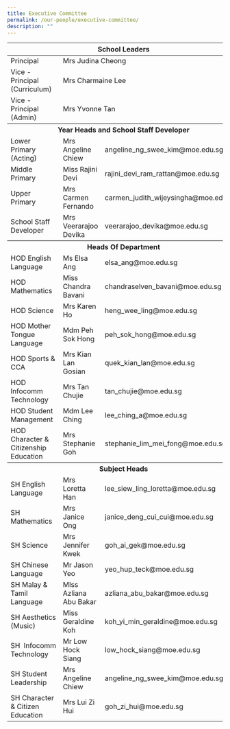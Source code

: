 ```yaml
---
title: Executive Committee
permalink: /our-people/executive-committee/
description: ""
---
```

<table>
<thead>
  <tr>
    <th colspan="3">School Leaders</th>
  </tr>
</thead>
<tbody>
  <tr>
    <td>Principal</td>
    <td colspan="2">Mrs Judina Cheong</td>
  </tr>
  <tr>
    <td>Vice - Principal (Curriculum)</td>
    <td colspan="2">Mrs Charmaine Lee</td>
  </tr>
  <tr>
    <td>Vice - Principal (Admin)</td>
    <td colspan="2">Mrs Yvonne Tan</td>
  </tr>
  <tr>
    <th colspan="3">Year Heads and School Staff Developer</th>
  </tr>
  <tr>
    <td>Lower Primary (Acting)</td>
    <td>Mrs Angeline Chiew</td>
    <td>angeline_ng_swee_kim@moe.edu.sg</td>
  </tr>
  <tr>
    <td>Middle Primary</td>
    <td>Miss Rajini Devi</td>
    <td>rajini_devi_ram_rattan@moe.edu.sg</td>
  </tr>
  <tr>
    <td>Upper Primary</td>
    <td>Mrs Carmen Fernando</td>
    <td>carmen_judith_wijeysingha@moe.edu.sg</td>
  </tr>
  <tr>
    <td>School Staff Developer</td>
    <td>Mrs Veerarajoo Devika</td>
    <td>veerarajoo_devika@moe.edu.sg</td>
  </tr>
  <tr>
    <th colspan="3">Heads Of Department</th>
  </tr>
  <tr>
    <td>HOD English Language</td>
    <td>Ms Elsa Ang</td>
    <td>elsa_ang@moe.edu.sg</td>
  </tr>
  <tr>
    <td>HOD Mathematics</td>
    <td>Miss Chandra Bavani</td>
    <td>chandraselven_bavani@moe.edu.sg</td>
  </tr>
  <tr>
    <td>HOD Science</td>
    <td>Mrs Karen Ho</td>
    <td>heng_wee_ling@moe.edu.sg</td>
  </tr>
  <tr>
    <td>HOD Mother Tongue Language</td>
    <td>Mdm Peh Sok Hong</td>
    <td>peh_sok_hong@moe.edu.sg</td>
  </tr>
  <tr>
    <td>HOD Sports &amp; CCA</td>
    <td>Mrs Kian Lan Gosian</td>
    <td>quek_kian_lan@moe.edu.sg</td>
  </tr>
  <tr>
    <td>HOD Infocomm Technology</td>
    <td>Mrs Tan Chujie</td>
    <td>tan_chujie@moe.edu.sg</td>
  </tr>
  <tr>
    <td>HOD Student Management</td>
    <td>Mdm Lee Ching</td>
    <td>lee_ching_a@moe.edu.sg</td>
  </tr>
  <tr>
    <td>HOD Character &amp; Citizenship Education</td>
    <td>Mrs Stephanie Goh</td>
    <td>stephanie_lim_mei_fong@moe.edu.sg</td>
  </tr>
  <tr>
    <th colspan="3">Subject Heads</th>
  </tr>
  <tr>
    <td>SH English Language</td>
    <td>Mrs Loretta Han</td>
    <td>lee_siew_ling_loretta@moe.edu.sg</td>
  </tr>
  <tr>
    <td>SH Mathematics</td>
    <td>Mrs Janice Ong</td>
    <td>janice_deng_cui_cui@moe.edu.sg</td>
  </tr>
  <tr>
    <td>SH Science</td>
    <td>Mrs Jennifer Kwek</td>
    <td>goh_ai_gek@moe.edu.sg</td>
  </tr>
  <tr>
    <td>SH Chinese Language</td>
    <td>Mr Jason Yeo</td>
    <td>yeo_hup_teck@moe.edu.sg</td>
  </tr>
  <tr>
    <td>SH Malay &amp; Tamil Language</td>
    <td>MIss Azliana Abu Bakar</td>
    <td>azliana_abu_bakar@moe.edu.sg</td>
  </tr>
  <tr>
    <td>SH Aesthetics (Music)</td>
    <td>Miss Geraldine Koh</td>
    <td>koh_yi_min_geraldine@moe.edu.sg</td>
  </tr>
  <tr>
    <td>SH&nbsp;&nbsp;Infocomm Technology</td>
    <td>Mr Low Hock Siang</td>
    <td>low_hock_siang@moe.edu.sg</td>
  </tr>
  <tr>
    <td>SH Student Leadership</td>
    <td>Mrs Angeline Chiew</td>
    <td>angeline_ng_swee_kim@moe.edu.sg</td>
  </tr>
  <tr>
    <td>SH Character &amp; Citizen Education</td>
    <td>Mrs Lui Zi Hui</td>
    <td>goh_zi_hui@moe.edu.sg</td>
  </tr>
</tbody>
</table>